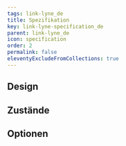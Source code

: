 ```yaml
---
tags: link-lyne_de
title: Spezifikation
key: link-lyne-specification_de
parent: link-lyne_de
icon: specification
order: 2
permalink: false
eleventyExcludeFromCollections: true
---
```


## Design 

## Zustände

## Optionen

